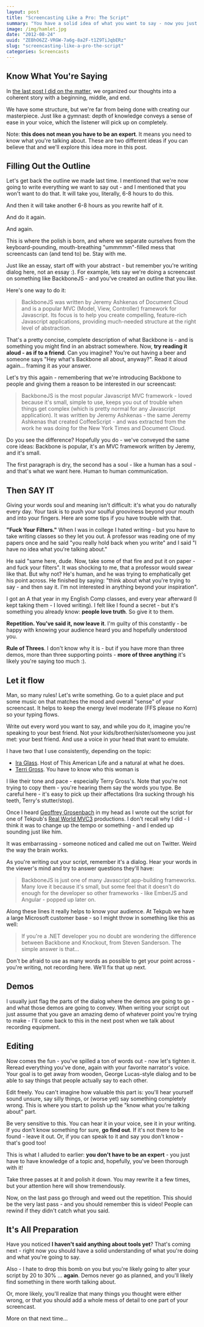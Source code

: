 ```yaml
---
layout: post
title: "Screencasting Like a Pro: The Script"
summary: "You have a solid idea of what you want to say - now you just have to say it. The uphill climb begins. This is part 2 of how to improve your screencasting skills."
image: /img/hamlet.jpg
date: "2012-08-24"
uuid: "ZEBhO6ZZ-VRGW-7a6g-8a2F-t1Z9TiJqbERz"
slug: "screencasting-like-a-pro-the-script"
categories: Screencasts
---
```


## Know What You're Saying
In [the last post I did on the matter](http://wekeroad.com/2012/08/22/screencasting-like-a-pro-beginning-middle-end), we organized our thoughts into a coherent story with a beginning, middle, and end.

We have some structure, but we're far from being done with creating our masterpiece. Just like a gymnast: depth of knowledge conveys a sense of ease in your voice, which the listener will pick up on completely.

Note: **this does not mean you have to be an expert**. It means you need to know what you're talking about. These are two different ideas if you can believe that and we'll explore this idea more in this post.

## Filling Out the Outline
Let's get back the outline we made last time. I mentioned that we're now going to write everything we want to say out - and I mentioned that you won't want to do that. It will take you, literally, 6-8 hours to do this.

And then it will take another 6-8 hours as you rewrite half of it.

And do it again.

And again.

This is where the polish is born, and where we separate ourselves from the keyboard-pounding, mouth-breathing "ummmmm"-filled mess that screencasts can (and tend to) be. Stay with me.

Just like an essay, start off with your abstract - but remember you're writing dialog here, not an essay :). For example, lets say we're doing a screencast on something like BackboneJS - and you've created an outline that you like.

Here's one way to do it:

> BackboneJS was written by Jeremy Ashkenas of Document Cloud and is a popular MVC (Model, View, Controller) framework for Javascript. Its focus is to help you create compelling, feature-rich Javascript applications, providing much-needed structure at the right level of abstraction.

That's a pretty concise, complete description of what Backbone is - and is something you might find in an abstract somewhere. Now, **try reading it aloud - as if to a friend**. Can you imagine? You're out having a beer and someone says "Hey what's Backbone all about, anyway?". Read it aloud again... framing it as your answer.

Let's try this again - remembering that we're introducing Backbone to people and giving them a reason to be interested in our screencast:

> BackboneJS is the most popular Javascript MVC framework - loved because it's small, simple to use, keeps you out of trouble when things get complex (which is pretty normal for any Javascript application). It was written by Jeremy Ashkenas - the same Jeremy Ashkenas that created CoffeeScript - and was extracted from the work he was doing for the New York Times and Document Cloud.

Do you see the difference? Hopefully you do - we've conveyed the same core ideas: Backbone is popular, it's an MVC framework written by Jeremy, and it's small.

The first paragraph is dry, the second has a soul - like a human has a soul - and that's what we want here. Human to human communication.

## Then SAY IT
Giving your words soul and meaning isn't difficult: it's what you do naturally every day. Your task is to push your soulful grooviness beyond your mouth and into your fingers. Here are some tips if you have trouble with that.

**"Fuck Your Filters."** When I was in college I hated writing - but you have to take writing classes so they let you out. A professor was reading one of my papers once and he said "you really hold back when you write" and I said "I have no idea what you're talking about."

He said "same here, dude. Now, take some of that fire and put it on paper - and fuck your filters". It was shocking to me, that a professor would swear like that. But why not? He's human, and he was trying to emphatically get his point across. He finished by saying: "think about what you're trying to say - and then say it. I'm not interested in anything beyond your inspiration".

I got an A that year in my English Comp classes, and every year afterward (I kept taking them - I loved writing). I felt like I found a secret - but it's something you already know: **people love truth**. So give it to them.

**Repetition. You've said it, now leave it**. I'm guilty of this constantly - be happy with knowing your audience heard you and hopefully understood you.

**Rule of Threes**. I don't know why it is - but if you have more than three demos, more than three supporting points - **more of three anything** it's likely you're saying too much :). 

## Let it flow
Man, so many rules! Let's write something. Go to a quiet place and put some music on that matches the mood and overall "sense" of your screencast. It helps to keep the energy level moderate (FFS please no Korn) so your typing flows.

Write out every word you want to say, and while you do it, imagine you're speaking to your best friend. Not your kids/brother/sister/someone you just met: your best friend. And use a voice in your head that want to emulate.

I have two that I use consistently, depending on the topic:

- [Ira Glass](http://en.wikipedia.org/wiki/Ira_Glass). Host of This American Life and a natural at what he does.
- [Terri Gross](http://www.npr.org/people/2100593/terry-gross). You have to know who this woman is

I like their tone and pace - especially Terry Gross's. Note that you're not trying to copy them - you're hearing them say the words you type. Be careful here - it's easy to pick up their affectations (Ira sucking through his teeth, Terry's stutter/stop).

Once I heard [Geoffrey Grosenbach](http://peepcode.com) in my head as I wrote out the script for one of Tekpub's [Real World MVC3](http://tekpub.com/productions/mvc3) productions. I don't recall why I did - I think it was to change up the tempo or something - and I ended up sounding just like him.

It was embarrassing - someone noticed and called me out on Twitter. Weird the way the brain works.

As you're writing out your script, remember it's a dialog. Hear your words in the viewer's mind and try to answer questions they'll have:

> BackboneJS is just one of many Javascript app-building frameworks. Many love it because it's small, but some feel that it doesn't do enough for the developer so other frameworks - like EmberJS and Angular - popped up later on.

Along these lines it really helps to know your audience. At Tekpub we have a large Microsoft customer base - so I might throw in something like this as well:

> If you're a .NET developer you no doubt are wondering the difference between Backbone and Knockout, from Steven Sanderson. The simple answer is that...

Don't be afraid to use as many words as possible to get your point across - you're writing, not recording here. We'll fix that up next.

## Demos
I usually just flag the parts of the dialog where the demos are going to go - and what those demos are going to convey. When writing your script out just assume that you gave an amazing demo of whatever point you're trying to make - I'll come back to this in the next post when we talk about recording equipment.

## Editing
Now comes the fun - you've spilled a ton of words out - now let's tighten it. Reread everything you've done, again with your favorite narrator's voice. Your goal is to get away from wooden, George Lucas-style dialog and to be able to say things that people actually say to each other.

Edit freely. You can't imagine how valuable this part is: you'll hear yourself sound unsure, say silly things, or (worse yet) say something completely wrong. This is where you start to polish up the "know what you're talking about" part.

Be very sensitive to this. You can hear it in your voice, see it in your writing. If you don't know something for sure, **go find out**. If it's not there to be found - leave it out. Or, if you can speak to it and say you don't know - that's good too!

This is what I alluded to earlier: **you don't have to be an expert** - you just have to have knowledge of a topic and, hopefully, you've been thorough with it!

Take three passes at it and polish it down. You may rewrite it a few times, but your attention here will show tremendously.

Now, on the last pass go through and weed out the repetition. This should be the very last pass - and you should remember this is video! People can rewind if they didn't catch what you said.

## It's All Preparation
Have you noticed **I haven't said anything about tools yet**? That's coming next - right now you should have a solid understanding of what you're doing and what you're going to say.

Also - I hate to drop this bomb on you but you're likely going to alter your script by 20 to 30% ... **again**. Demos never go as planned, and you'll likely find something in there worth talking about.

Or, more likely, you'll realize that many things you thought were either wrong, or that you should add a whole mess of detail to one part of your screencast.

More on that next time...






